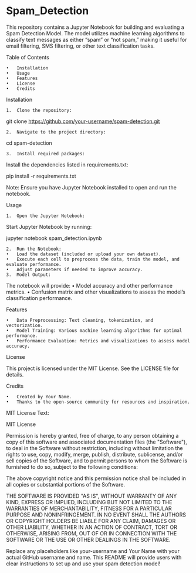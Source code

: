 # Spam_Detection

This repository contains a Jupyter Notebook for building and evaluating a Spam Detection Model. The model utilizes machine learning algorithms to classify text messages as either “spam” or “not spam,” making it useful for email filtering, SMS filtering, or other text classification tasks.

Table of Contents

	•	Installation
	•	Usage
	•	Features
	•	License
	•	Credits

Installation

	1.	Clone the repository:

git clone https://github.com/your-username/spam-detection.git


	2.	Navigate to the project directory:

cd spam-detection


	3.	Install required packages:
Install the dependencies listed in requirements.txt:

pip install -r requirements.txt

Note: Ensure you have Jupyter Notebook installed to open and run the notebook.

Usage

	1.	Open the Jupyter Notebook:
Start Jupyter Notebook by running:

jupyter notebook spam_detection.ipynb


	2.	Run the Notebook:
	•	Load the dataset (included or upload your own dataset).
	•	Execute each cell to preprocess the data, train the model, and evaluate performance.
	•	Adjust parameters if needed to improve accuracy.
	3.	Model Output:
The notebook will provide:
	•	Model accuracy and other performance metrics.
	•	Confusion matrix and other visualizations to assess the model’s classification performance.

Features

	•	Data Preprocessing: Text cleaning, tokenization, and vectorization.
	•	Model Training: Various machine learning algorithms for optimal performance.
	•	Performance Evaluation: Metrics and visualizations to assess model accuracy.

License

This project is licensed under the MIT License. See the LICENSE file for details.

Credits

	•	Created by Your Name.
	•	Thanks to the open-source community for resources and inspiration.

MIT License Text:

MIT License

Permission is hereby granted, free of charge, to any person obtaining a copy
of this software and associated documentation files (the "Software"), to deal
in the Software without restriction, including without limitation the rights
to use, copy, modify, merge, publish, distribute, sublicense, and/or sell
copies of the Software, and to permit persons to whom the Software is
furnished to do so, subject to the following conditions:

The above copyright notice and this permission notice shall be included in all
copies or substantial portions of the Software.

THE SOFTWARE IS PROVIDED "AS IS", WITHOUT WARRANTY OF ANY KIND, EXPRESS OR
IMPLIED, INCLUDING BUT NOT LIMITED TO THE WARRANTIES OF MERCHANTABILITY,
FITNESS FOR A PARTICULAR PURPOSE AND NONINFRINGEMENT. IN NO EVENT SHALL THE
AUTHORS OR COPYRIGHT HOLDERS BE LIABLE FOR ANY CLAIM, DAMAGES OR OTHER
LIABILITY, WHETHER IN AN ACTION OF CONTRACT, TORT OR OTHERWISE, ARISING FROM,
OUT OF OR IN CONNECTION WITH THE SOFTWARE OR THE USE OR OTHER DEALINGS IN THE
SOFTWARE.

Replace any placeholders like your-username and Your Name with your actual GitHub username and name. This README will provide users with clear instructions to set up and use your spam detection model!